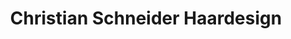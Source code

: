 ---
title: "Christian Schneider Haardesign"
url: /radebeul/christian-schneider-haardesign/
shop: Friseur
---